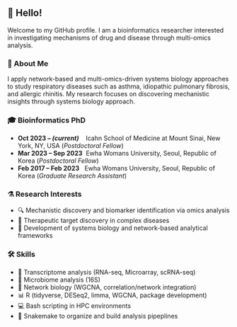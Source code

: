 ## 👋 Hello!

Welcome to my GitHub profile. I am a bioinformatics researcher interested in investigating mechanisms of drug and disease through multi-omics analysis.

### 🔬 About Me

I apply network-based and multi-omics-driven systems biology approaches to study respiratory diseases such as asthma, idiopathic pulmonary fibrosis, and allergic rhinitis. My research focuses on discovering mechanistic insights through systems biology approach.

### 🎓 Bioinformatics PhD

- **Oct 2023 – *(current)*** &nbsp;&nbsp;&nbsp;Icahn School of Medicine at Mount Sinai, New York, NY, USA (*Postdoctoral Fellow*)
- **Mar 2023 – Sep 2023** &nbsp;Ewha Womans University, Seoul, Republic of Korea (*Postdoctoral Fellow*)
- **Feb 2017 – Feb 2023** &nbsp;&nbsp;Ewha Womans University, Seoul, Republic of Korea (*Graduate Research Assistant*)

### ⚗️ Research Interests

- 🔍 Mechanistic discovery and biomarker identification via omics analysis  
- 🎯 Therapeutic target discovery in complex diseases  
- 🧠 Development of systems biology and network-based analytical frameworks  

### 🛠️ Skills

- 🧬 Transcriptome analysis (RNA-seq, Microarray, scRNA-seq)
- 🦠 Microbiome analysis (16S)
- 🔗 Network biology (WGCNA, correlation/network integration)
- 📊 R (tidyverse, DESeq2, limma, WGCNA, package development)
- 💻 Bash scripting in HPC environments
- 🐍 Snakemake to organize and build analysis pipeplines

